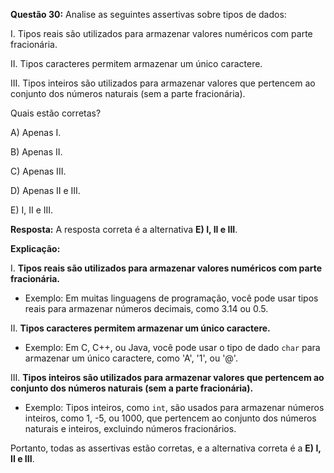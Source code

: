 **Questão 30:** Analise as seguintes assertivas sobre tipos de dados:

I. Tipos reais são utilizados para armazenar valores numéricos com parte fracionária.

II. Tipos caracteres permitem armazenar um único caractere.

III. Tipos inteiros são utilizados para armazenar valores que pertencem ao conjunto dos números naturais (sem a parte fracionária).

Quais estão corretas?

A) Apenas I.

B) Apenas II.

C) Apenas III.

D) Apenas II e III.

E) I, II e III.

**Resposta:** A resposta correta é a alternativa **E) I, II e III**.

**Explicação:**

I. **Tipos reais são utilizados para armazenar valores numéricos com parte fracionária.**
   - Exemplo: Em muitas linguagens de programação, você pode usar tipos reais para armazenar números decimais, como 3.14 ou 0.5.

II. **Tipos caracteres permitem armazenar um único caractere.**
   - Exemplo: Em C, C++, ou Java, você pode usar o tipo de dado `char` para armazenar um único caractere, como 'A', '1', ou '@'.

III. **Tipos inteiros são utilizados para armazenar valores que pertencem ao conjunto dos números naturais (sem a parte fracionária).**
   - Exemplo: Tipos inteiros, como `int`, são usados para armazenar números inteiros, como 1, -5, ou 1000, que pertencem ao conjunto dos números naturais e inteiros, excluindo números fracionários.

Portanto, todas as assertivas estão corretas, e a alternativa correta é a **E) I, II e III**.
